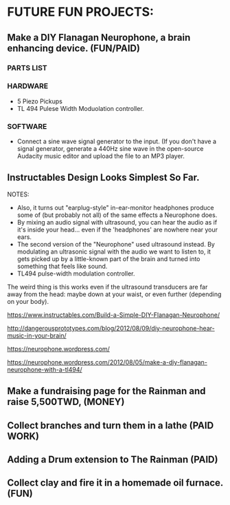 <p align="center">
<irg src="https://www.looper.com/img/gallery/what-filming-cats-was-really-like-for-taylor-swift/l-intro-1623426101.jpg">
</p>

# FUTURE FUN PROJECTS:
  
## Make a DIY Flanagan Neurophone, a brain enhancing device. (FUN/PAID)

### PARTS LIST

### HARDWARE

- 5 Piezo Pickups
- TL 494 Pulese Width Moduolation controller. 

### SOFTWARE 
- Connect a sine wave signal generator to the input. (If you don't have a signal generator, generate a 440Hz sine wave in the open-source Audacity music editor and upload the file to an MP3 player.

## Instructables Design Looks Simplest So Far. 



NOTES:

- Also, it turns out "earplug-style" in-ear-monitor headphones produce some of (but probably not all) of the same effects a Neurophone does. 
- By mixing an audio signal with ultrasound, you can hear the audio as if it's inside your head... even if the 'headphones' are nowhere near your ears.
- The second version of the "Neurophone" used ultrasound instead. By modulating an ultrasonic signal with the audio we want to listen to, it gets picked up by a little-known part of the brain and turned into something that feels like sound.
- TL494 pulse-width modulation controller. 


The weird thing is this works even if the ultrasound transducers are far away from the head: maybe down at your waist, or even further (depending on your body).

https://www.instructables.com/Build-a-Simple-DIY-Flanagan-Neurophone/

http://dangerousprototypes.com/blog/2012/08/09/diy-neurophone-hear-music-in-your-brain/

https://neurophone.wordpress.com/

https://neurophone.wordpress.com/2012/08/05/make-a-diy-flanagan-neurophone-with-a-tl494/
## Make a fundraising page for the Rainman and raise 5,500TWD, (MONEY)
## Collect branches and turn them in a lathe (PAID WORK)
## Adding a Drum extension to The Rainman (PAID)
## Collect clay and fire it in a homemade oil furnace. (FUN)

